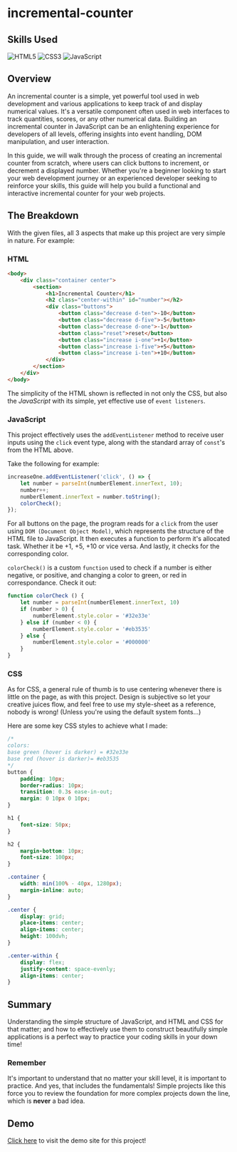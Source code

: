 # incremental-counter

## Skills Used

![HTML5](https://img.shields.io/badge/html5-%23E34F26.svg?style=for-the-badge&logo=html5&logoColor=white)
![CSS3](https://img.shields.io/badge/css3-%231572B6.svg?style=for-the-badge&logo=css3&logoColor=white)
![JavaScript](https://img.shields.io/badge/javascript-%23323330.svg?style=for-the-badge&logo=javascript&logoColor=%23F7DF1E)

## Overview

An incremental counter is a simple, yet powerful tool used in web development and various applications to keep track of and display numerical values. It's a versatile component often used in web interfaces to track quantities, scores, or any other numerical data. Building an incremental counter in JavaScript can be an enlightening experience for developers of all levels, offering insights into event handling, DOM manipulation, and user interaction. 

In this guide, we will walk through the process of creating an incremental counter from scratch, where users can click buttons to increment, or decrement a displayed number.  Whether you're a beginner looking to start your web development journey or an experienced developer seeking to reinforce your skills, this guide will help you build a functional and interactive incremental counter for your web projects.

## The Breakdown

With the given files, all 3 aspects that make up this project are very simple in nature. For example:

### HTML

```html
<body>
    <div class="container center">
        <section>
            <h1>Incremental Counter</h1>
            <h2 class="center-within" id="number"></h2>
            <div class="buttons">
                <button class="decrease d-ten">-10</button>
                <button class="decrease d-five">-5</button>
                <button class="decrease d-one">-1</button>
                <button class="reset">reset</button>
                <button class="increase i-one">+1</button>
                <button class="increase i-five">+5</button>
                <button class="increase i-ten">+10</button>
            </div>
        </section>
    </div>
</body>
```
The simplicity of the HTML shown is reflected in not only the CSS, but also the *JavaScript* with its simple, yet effective use of ```event listeners```.

### JavaScript

This project effectively uses the ```addEventListener``` method to receive user inputs using the ```click``` event type, along with the standard array of ```const```'s from the HTML above.

Take the following for example:

```javascript
increaseOne.addEventListener('click', () => {
    let number = parseInt(numberElement.innerText, 10);
    number++;
    numberElement.innerText = number.toString();
    colorCheck();
});
```

For all buttons on the page, the program reads for a ```click``` from the user using ```DOM (Document Object Model)```, which represents the structure of the HTML file to JavaScript. It then executes a function to perform it's allocated task. Whether it be +1, +5, +10 or vice versa. And lastly, it checks for the corresponding color.

```colorCheck()``` is a custom ```function``` used to check if a number is either negative, or positive, and changing a color to green, or red in correspondance. Check it out:

```javascript
function colorCheck () {
    let number = parseInt(numberElement.innerText, 10)
    if (number > 0) {
        numberElement.style.color = '#32e33e'
    } else if (number < 0) {
        numberElement.style.color = '#eb3535'
    } else {
        numberElement.style.color = '#000000'
    }
}
```

### CSS

As for CSS, a general rule of thumb is to use centering whenever there is little on the page, as with this project. Design is subjective so let your creative juices flow, and feel free to use my style-sheet as a reference, nobody is wrong! (Unless you're using the default system fonts...) 

Here are some key CSS styles to achieve what I made:

```css
/*
colors:
base green (hover is darker) = #32e33e
base red (hover is darker)= #eb3535
*/
button {
    padding: 10px;
    border-radius: 10px;
    transition: 0.3s ease-in-out;
    margin: 0 10px 0 10px;
}

h1 {
    font-size: 50px;
}

h2 {
    margin-bottom: 10px;
    font-size: 100px;
}

.container {
    width: min(100% - 40px, 1280px);
    margin-inline: auto;
}

.center {
    display: grid;
    place-items: center;
    align-items: center;
    height: 100dvh;
}

.center-within {
    display: flex;
    justify-content: space-evenly;
    align-items: center;
}

```

## Summary

Understanding the simple structure of JavaScript, and HTML and CSS for that matter; and how to effectively use them to construct beautifully simple applications is a perfect way to practice your coding skills in your down time!

### Remember

It's important to understand that no matter your skill level, it is important to practice. And yes, that includes the fundamentals! Simple projects like this force you to review the foundation for more complex projects down the line, which is __never__ a bad idea.

## Demo

<a href="https://raw.githack.com/riley-ad-clark/incremental-counter/main/index.html">Click here</a> to visit the demo site for this project!


